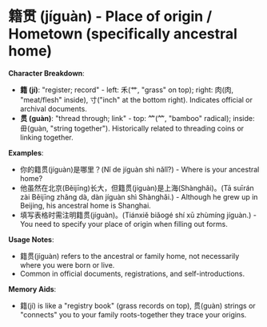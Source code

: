 # **籍贯 (jíguàn) - Place of origin / Hometown (specifically ancestral home)**

**Character Breakdown**:  
- **籍 (jí)**: "register; record" - left: ⽲(艹, "grass" on top); right: ⾁(⾁, "meat/flesh" inside), ⼨("inch" at the bottom right). Indicates official or archival documents.  
- **贯 (guàn)**: "thread through; link" - top: ⺮(⺮, "bamboo" radical); inside: 毌(guàn, "string together"). Historically related to threading coins or linking together.

**Examples**:  
- 你的籍贯(jíguàn)是哪里？(Nǐ de jíguàn shì nǎlǐ?) - Where is your ancestral home?  
- 他虽然在北京(Běijīng)长大，但籍贯(jíguàn)是上海(Shànghǎi)。(Tā suīrán zài Běijīng zhǎng dà, dàn jíguàn shì Shànghǎi.) - Although he grew up in Beijing, his ancestral home is Shanghai.  
- 填写表格时需注明籍贯(jíguàn)。(Tiánxiě biǎogé shí xū zhùmíng jíguàn.) - You need to specify your place of origin when filling out forms.

**Usage Notes**:  
- 籍贯(jíguàn) refers to the ancestral or family home, not necessarily where you were born or live.  
- Common in official documents, registrations, and self-introductions.

**Memory Aids**:  
- 籍(jí) is like a "registry book" (grass records on top), 贯(guàn) strings or "connects" you to your family roots-together they trace your origins.